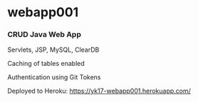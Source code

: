 # webapp001
 ### CRUD Java Web App
 
 Servlets, JSP, MySQL, ClearDB
 
 Caching of tables enabled
 
 Authentication using Git Tokens
 
 Deployed to Heroku:
 https://yk17-webapp001.herokuapp.com/
